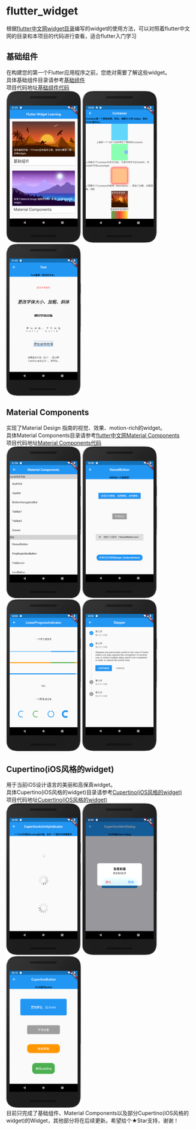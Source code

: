 # flutter_widget

根据[flutter中文网widget目录](https://flutterchina.club/widgets/)编写的widget的使用方法，可以对照着flutter中文网的目录和本项目的代码进行查看，适合flutter入门学习

## 基础组件
在构建您的第一个Flutter应用程序之前，您绝对需要了解这些widget。  
具体基础组件目录请参考[基础组件](https://flutterchina.club/widgets/basics/)  
项目代码地址[基础组件代码](https://github.com/huang-weilong/flutter_widgets/tree/master/lib/basic)  
<img src="assets/images/md_img/home_page.png" width="199" height="404"/>
<img src="assets/images/md_img/container.png" width="199" height="404"/>
<img src="assets/images/md_img/text.png" width="199" height="404"/>  
## Material Components
实现了Material Design 指南的视觉、效果、motion-rich的widget。  
具体Material Components目录请参考[flutter中文网Material Components](https://flutterchina.club/widgets/material/)  
项目代码地址[Material Components代码](https://github.com/huang-weilong/flutter_widgets/tree/master/lib/material_components)  
<img src="assets/images/md_img/material_components.png" width="199" height="404"/>
<img src="assets/images/md_img/raised_button.png" width="199" height="404"/>
<img src="assets/images/md_img/linear_progress_indicator.png" width="199" height="404"/>
<img src="assets/images/md_img/stepper.png" width="199" height="404"/>
## Cupertino(iOS风格的widget)
用于当前iOS设计语言的美丽和高保真widget。  
具体Cupertino(iOS风格的widget)目录请参考[Cupertino(iOS风格的widget)](https://flutterchina.club/widgets/cupertino/)  
项目代码地址[Cupertino(iOS风格的widget)](https://github.com/huang-weilong/flutter_widgets/tree/master/lib/cupertino)  
<img src="assets/images/md_img/cupertino_activity_indicator.png" width="199" height="404"/>
<img src="assets/images/md_img/cupertino_alert_dialog.png" width="199" height="404"/>
<img src="assets/images/md_img/cupertino_button.png" width="199" height="404"/>  
目前只完成了基础组件、Material Components以及部分Cupertino(iOS风格的widget)的Widget，其他部分将在后续更新。希望给个★Star支持，谢谢！
